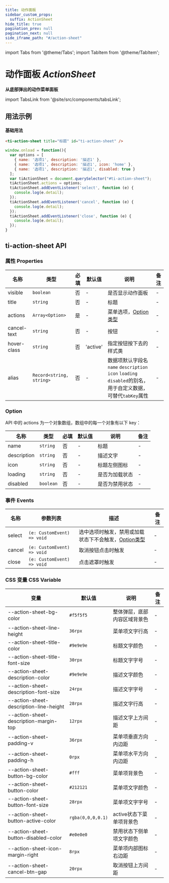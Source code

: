 ```yaml
---
title: 动作面板
sidebar_custom_props:
  suffix: ActionSheet
hide_title: true
pagination_prev: null
pagination_next: null
side_iframe_path: "#/action-sheet"
---
```


import Tabs from '@theme/Tabs';
import TabItem from '@theme/TabItem';

# 动作面板 _ActionSheet_
**从底部弹出的动作菜单面板**

import TabsLink from '@site/src/components/tabsLink';

<TabsLink id="ti-action-sheet-api" />


## 用法示例

#### 基础用法
<Tabs>
<TabItem value="index.html" label="index.html">

```html showLineNumbers
<ti-action-sheet title="标题" id="ti-action-sheet" />
```
</TabItem>
<TabItem value="index.js" label="index.js">

```js showLineNumbers
window.onload = function(){
  var options = [
    { name: '选项1', description: '描述1' },
    { name: '选项1', description: '描述1', icon: 'home' },
    { name: '选项1', description: '描述1', disabled: true }
  ];
  var tiActionSheet = document.querySelector("#ti-action-sheet");
  tiActionSheet.actions = options;
  tiActionSheet.addEventListener('select', function (e) {
    console.log(e.detail);
  });
  tiActionSheet.addEventListener('cancel', function (e) {
    console.log(e.detail);
  });
  tiActionSheet.addEventListener('close', function (e) {
    console.log(e.detail);
  });
} 

```
</TabItem>
</Tabs>

## ti-action-sheet API
### 属性 **Properties**

| 名称       | 类型            | 必填 | 默认值   | 说明                   | 备注 |
| ---------- | --------------- | ---- | -------- | ---------------------- | ---- |
| visible    | `boolean`       | 否   | -        | 是否显示动作面板       | -    |
| title      | `string`        | 否   | -        | 标题                   | -    |
| actions    | `Array<Option>` | 是   | -        | 菜单选项，[Option类型](#option)               | -    |
| cancel-text | `string`        | 否   | -        | 按钮                   | -    |
| hover-class | `string`        | 否   | 'active' | 指定按钮按下去的样式类 | -    |
| alias         | `Record<string, string>`             | 否   | -      | 数据项默认字段名`name` `description` `icon` `loading` `disabled`的别名，用于自定义数据，可替代`tabKey`属性 | -    |

### Option

API 中的 actions 为一个对象数组，数组中的每一个对象有以下 key：

| 名称        | 类型      | 必填 | 默认值 | 说明           | 备注 |
| ----------- | --------- | ---- | ------ | -------------- | ---- |
| name        | `string`  | 否   | -      | 标题           | -    |
| description | `string`  | 否   | -      | 描述文字       | -    |
| icon        | `string`  | 否   | -      | 标题左侧图标   | -    |
| loading     | `string`  | 否   | -      | 是否为加载状态 | -    |
| disabled    | `boolean` | 否   | -      | 是否为禁用状态 | -    |

### 事件 **Events**

| 名称     | 参数列表                        | 描述                                     | 备注 |
| -------- | ------------------------------- | ---------------------------------------- | ---- |
| select | `(e: CustomEvent) => void` | 选中选项时触发，禁用或加载状态下不会触发，[Option类型](#option) | -    |
| cancel | `(e: CustomEvent) => void`            | 取消按钮点击时触发                       | -    |
| close  | `(e: CustomEvent) => void`            | 点击遮罩时触发                           | -    |

### CSS 变量 **CSS Variable**
| 变量                                   | 默认值            | 说明                         | 备注 |
| -------------------------------------- | ----------------- | ---------------------------- | ---- |
| --action-sheet-bg-color                | `#f5f5f5`         | 整体弹层，底部内容区域背景色 | - |
| --action-sheet-line-height             | `36rpx`            | 菜单项文字行高               | - |
| --action-sheet-title-color             | `#9e9e9e`         | 标题文字颜色                 | - |
| --action-sheet-title-font-size         | `30rpx`            | 标题文字字号                 | - |
| --action-sheet-description-color       | `#9e9e9e`         | 描述文字颜色                 | - |
| --action-sheet-description-font-size   | `24rpx`            | 描述文字字号                 | - |
| --action-sheet-description-line-height | `28rpx`            | 描述文字行高                 | - |
| --action-sheet-description-margin-top  | `12rpx`            | 描述文字上方间距             | - |
| --action-sheet-padding-v               | `36rpx`            | 菜单项垂直方向内边距         | - |
| --action-sheet-padding-h               | `0rpx`             | 菜单项水平方向内边距         | - |
| --action-sheet-button-bg-color         | `#fff`            | 菜单项背景色                 | - |
| --action-sheet-button-color            | `#212121`         | 菜单项文字颜色               | - |
| --action-sheet-button-font-size        | `28rpx`            | 菜单项文字字号               | - |
| --action-sheet-button-active-color     | `rgba(0,0,0,0.1)` | active状态下菜单项背景色     | - |
| --action-sheet-button-disabled-color   | `#e0e0e0`         | 禁用状态下侧单项文字颜色     | - |
| --action-sheet-icon-margin-right       | `8rpx`             | 菜单项内部图标右边距         | - |
| --action-sheet-cancel-btn-gap          | `20rpx`            | 取消按钮上方间距             | - |
